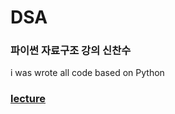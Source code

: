 # DSA
### 파이썬 자료구조 강의 신찬수

i was wrote all code based on Python
### <a href="https://www.youtube.com/watch?v=PIidtIBCjEg&list=PLsMufJgu5933ZkBCHS7bQTx0bncjwi4PK">lecture</a>
